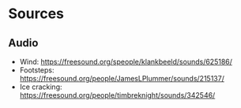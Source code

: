 # Sources


## Audio

- Wind: https://freesound.org/speople/klankbeeld/sounds/625186/
- Footsteps: https://freesound.org/people/JamesLPlummer/sounds/215137/
- Ice cracking: https://freesound.org/people/timbreknight/sounds/342546/
